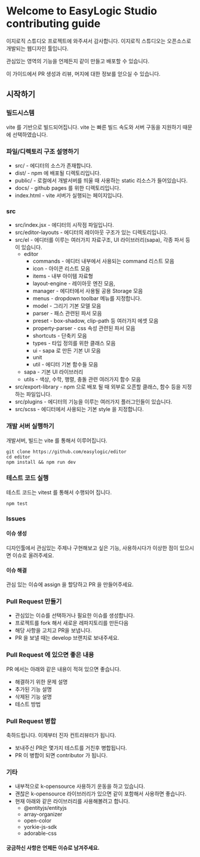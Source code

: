 # Welcome to EasyLogic Studio  contributing guide <!-- omit in toc -->

이지로직 스튜디오 프로젝트에 와주셔서 감사합니다. 이지로직 스튜디오는 오픈소스로 개발되는 웹디자인 툴입니다. 

관심있는 영역의 기능을 언제든지 같이 만들고 배포할 수 있습니다. 

이 가이드에서 PR 생성과 리뷰, 머지에 대한 정보를 얻으실 수 있습니다. 



## 시작하기

### 빌드시스템 

vite 를 기반으로 빌드되어집니다. 
vite 는 빠른 빌드 속도와 서버 구동을 지원하기 때문에 선택하였습니다. 

### 파일/디렉토리 구조 설명하기 

* src/ - 에디터의 소스가 존재합니다. 
* dist/ - npm 에 배포될 디렉토리입니다. 
* public/ - 로컬에서 개발서버를 띄울 때 사용하는 static 리소스가 들어있습니다. 
* docs/ - github pages 를 위한 디렉토리입니다. 
* index.html - vite 서버가 실행되는 페이지입니다. 

### src 

* src/index.jsx - 에디터의 시작점 파일입니다. 
* src/editor-layouts - 에디터의 레이아웃 구조가 있는 디렉토리입니다. 
* src/el - 에디터를 이루는 여러가지 자료구조, UI 라이브러리(sapa), 각종 파서 등이 있습니다. 
  * editor  
    * commands - 에디터 내부에서 사용되는 command 리스트 모음 
    * icon - 아이콘 리스트 모음 
    * items - 내부 아이템 자료형 
    * layout-engine - 레이아웃 엔진 모음, 
    * manager - 에디터에서 사용될 공용 Storage 모음
    * menus - dropdown toolbar 메뉴를 지정합니다.  
    * model - 그리기 기본 모델 모음 
    * parser - 패스 관련된 파서 모음 
    * preset - box-shadow, clip-path  등 여러가지 에셋 모음 
    * property-parser - css 속성 관련된 파서 모음 
    * shortcuts - 단축키 모음 
    * types - 타입 정의를 위한 클래스 모음 
    * ui - sapa 로 만든 기본 UI 모음 
    * unit 
    * util - 에디터 기본 함수들 모음 
  * sapa - 기본 UI 라이브러리 
  * utils - 색상, 수학, 행렬, 충돌 관련 여러가지 함수 모음 
* src/export-library - npm 으로 배포 될 때 외부로 오픈할 클래스, 함수 등을 지정하는 파일입니다. 
* src/plugins - 에디터의 기능을 이루는 여러가지 플러그인들이 있습니다. 
* src/scss - 에디터에서 사용되는 기본 style 을 지정합니다. 


### 개발 서버 실행하기 

개발서버, 빌드는 vite 를 통해서 이루어집니다. 

```
git clone https://github.com/easylogic/editor 
cd editor 
npm install && npm run dev 
```

### 테스트 코드 실행 

테스트 코드는 vitest 를 통해서 수행되어 집니다. 

```
npm test 
```

### Issues

#### 이슈 생성 

디자인툴에서  관심있는 주제나 구현해보고 싶은 기능, 사용하시다가 이상한 점이 있으시면 이슈로 올려주세요. 


#### 이슈 해결

관심 있는 이슈에 assign 을 할당하고 PR 을 만들어주세요. 


### Pull Request 만들기 

* 관심있는 이슈를 선택하거나 필요한 이슈를 생성합니다. 
* 프로젝트를 fork 해서 새로운 레파지토리를 만든다음 
* 해당 사항을 고치고 PR을 보냅니다. 
* PR 을 보낼 때는 develop 브랜치로 보내주세요. 

### Pull Request 에 있으면 좋은 내용 

PR 에서는 아래와 같은 내용이 적혀 있으면 좋습니다. 

* 해결하기 위한 문제 설명 
* 추가된 기능 설명 
* 삭제된 기능 설명 
* 테스트 방법 

### Pull Request 병합 

축하드립니다. 이제부터 진자 컨트리뷰터가 됩니다. 

* 보내주신 PR은 몇가지 테스트를 거친후 병합됩니다. 
* PR 이 병합이 되면 contributor 가 됩니다.    


### 기타 

* 내부적으로 k-opensource 사용하기 운동을 하고 있습니다. 
* 괜찮은 k-opensource 라이브러리가 있으면 같이 포함해서 사용하면 좋습니다. 
* 현재 아래와 같은 라이브러리를 사용해볼려고 합니다. 
  * @entityjs/entityjs
  * array-organizer
  * open-color
  * yorkie-js-sdk
  * adorable-css

#### 궁금하신 사항은 언제든 이슈로 남겨주세요.